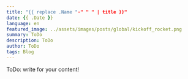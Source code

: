```yaml
---
title: "{{ replace .Name "-" " " | title }}"
date: {{ .Date }}
language: en
featured_image: ../assets/images/posts/global/kickoff_rocket.png
summary: ToDo
description: ToDo
author: ToDo
tags: Blog
---
```


ToDo: write for your content!
